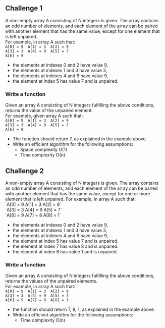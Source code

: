 <h2>Challenge 1</h2>

A non-empty array A consisting of N integers is given. The array contains an odd number of elements, and each element of the array can be paired with another element that has the same value, except for one element that is left unpaired.<br>
For example, in array A such that: <br>
  `A[0] = 9  A[1] = 3  A[2] = 9` <br>
  `A[3] = 3  A[4] = 9  A[5] = 7` <br>
  `A[6] = 9`
- the elements at indexes 0 and 2 have value 9,
- the elements at indexes 1 and 3 have value 3,
- the elements at indexes 4 and 6 have value 9,
- the element at index 5 has value 7 and is unpaired.

<h3>Write a function</h3>

Given an array A consisting of N integers fulfilling the above conditions, returns the value of the unpaired element.
<br>For example, given array A such that: <br>
  `A[0] = 9  A[1] = 3  A[2] = 9` <br>
  `A[3] = 3  A[4] = 9  A[5] = 7` <br>
  `A[6] = 9`
- The function should return 7, as explained in the example above.
- Write an efficient algorithm for the following assumptions:
  * Space complexity O(1) <br>
  * Time complexity O(n) <br>
 
 <h2>Challenge 2</h2>
 A non-empty array A consisting of N integers is given. The array contains an odd number of elements, and each element of the array can be paired with another element that has the same value, except for one or more element that is left unpaired.
 For example, in array A such that: <br>
   `A[0] = 9  A[1] = 3  A[2] = 9` <br>
   `A[3] = 3  A[4] = 9  A[5] = 7` <br>
   `A[6] = 9  A[7] = 8  A[8] = 1` <br>
     
 - the elements at indexes 0 and 2 have value 9,
 - the elements at indexes 1 and 3 have value 3,
 - the elements at indexes 4 and 6 have value 9,
 - the element at index 5 has value 7 and is unpaired.  
 - the element at index 7 has value 8 and is unpaired. 
 - the element at index 8 has value 1 and is unpaired. 
 
<h3>Write a function</h3>

Given an array A consisting of N integers fulfilling the above conditions, returns the values of the unpaired elements.<br>
For example, in array A such that: <br>
   `A[0] = 9  A[1] = 3  A[2] = 9` <br>
   `A[3] = 3  A[4] = 9  A[5] = 7` <br>
   `A[6] = 9  A[7] = 8  A[8] = 1` <br>
- the function should return 7, 8, 1, as explained in the example above.
- Write an efficient algorithm for the following assumptions:
  * Time complexity O(n) <br>                                                                              
